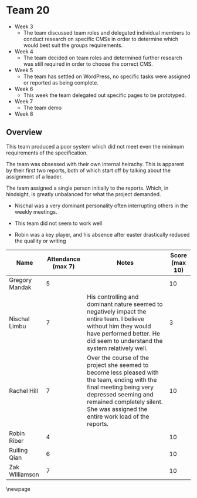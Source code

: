 # Team 20

- Week 3
  - The team discussed team roles and delegated individual members to conduct research on specific CMSs in order to determine which would best suit the groups requirements.
- Week 4
  - The team decided on team roles and determined further research was still required in order to choose the correct CMS.
- Week 5
  - The team has settled on WordPress, no specific tasks were assigned or reported as being complete.
- Week 6
  - This week the team delegated out specific pages to be prototyped.
- Week 7
  - The team demo
- Week 8

## Overview

This team produced a poor system which did not meet even the minimum requirements of the specification.

The team was obsessed with their own internal heirachy. This is apparent by their first two reports, both of which start off by talking about the assignment of a leader.

The team assigned a single person initially to the reports. Which, in hindsight, is greatly unbalanced for what the project demanded.

- Nischal was a very dominant personality often interrupting others in the weekly meetings.
- This team did not seem to work well

- Robin was a key player, and his absence after easter drastically reduced the quallity or writing

| Name           | Attendance (max 7) | Notes                                                                                                                                                                                                                            | Score (max 10) |
| -------------- | ------------------ | -------------------------------------------------------------------------------------------------------------------------------------------------------------------------------------------------------------------------------- | -------------- |
| Gregory Mandak | 5                  |                                                                                                                                                                                                                                  | 10             |
| Nischal Limbu  | 7                  | His controlling and dominant nature seemed to negatively impact the entire team. I believe without him they would have performed better. He did seem to understand the system relatively well.                                   | 3              |
| Rachel Hill    | 7                  | Over the course of the project she seemed to become less pleased with the team, ending with the final meeting being very depressed seeming and remained completely silent. She was assigned the entire work load of the reports. | 10             |
| Robin Riber    | 4                  |                                                                                                                                                                                                                                  | 10             |
| Ruiling Qian   | 6                  |                                                                                                                                                                                                                                  | 10             |
| Zak Williamson | 7                  |                                                                                                                                                                                                                                  | 10             |

\newpage

